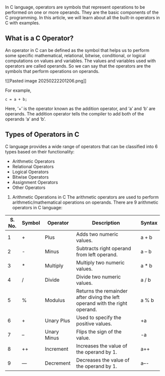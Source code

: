 In C language, operators are symbols that represent operations to be performed on one or more operands. They are the basic components of the C programming. In this article, we will learn about all the built-in operators in C with examples.

## What is a C Operator?
An operator in C can be defined as the symbol that helps us to perform some specific mathematical, relational, bitwise, conditional, or logical computations on values and variables. The values and variables used with operators are called operands. So we can say that the operators are the symbols that perform operations on operands.

![[Pasted image 20250222201206.png]]

For example,

```
c = a + b;
```

Here, ‘+’ is the operator known as the addition operator, and ‘a’ and ‘b’ are operands. The addition operator tells the compiler to add both of the operands ‘a’ and ‘b’.

## Types of Operators in C
C language provides a wide range of operators that can be classified into 6 types based on their functionality:

- Arithmetic Operators
- Relational Operators
- Logical Operators
- Bitwise Operators
- Assignment Operators
- Other Operators

1. Arithmetic Operations in C
The arithmetic operators are used to perform arithmetic/mathematical operations on operands. There are 9 arithmetic operators in C language:

| S. No. | Symbol | Operator | Description              | Syntax |
| ------ | ------ | -------- | ------------------------ | ------ |
| 1      | +      | Plus     | Adds two numeric values. | a + b  |
| 2      | -      | Minus    | Subtracts right operand from left operand. | a – b |
|3|*|Multiply|Multiply two numeric values.|a * b|
|4|/|Divide|Divide two numeric values.|a / b|
|5|%|Modulus|Returns the remainder after diving the left operand with the right operand.|a % b|
|6|+|Unary Plus|Used to specify the positive values.|+a|
|7|–|Unary Minus|Flips the sign of the value.|-a|
|8|++|Increment|Increases the value of the operand by 1.|a++|
|9|—|Decrement|Decreases the value of the operand by 1.|a–-